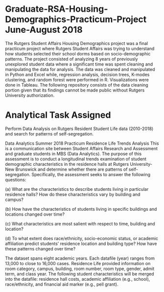 # Graduate-RSA-Housing-Demographics-Practicum-Project June-August 2018
The Rutgers Student Affairs Housing Demographics project was a final practicum project where Rutgers Student Affairs was trying to understand how students selected their school dorms based on socio-demographic patterns. The project consisted of analyzing 8 years of previously unexplored student data where a significant time was spent cleaning and manipulating the data for analysis. The data was cleaned and manipulated in Python and Excel while, regression analysis, decision trees, K-modes clustering, and random forest were performed in R. Visualizations were done in Tableau. The following repository consists of the data cleaning portion given that its findings cannot be made public without Rutgers University authorization.   
# Analytical Task Assigned
Perform Data Analysis on Rutgers Resident Student Life data (2010-2018) and search for patterns of self-segregation.

Data Analytics Summer 2018 Practicum Residence Life Trends Analysis This is a communication site between Student Affairs Research and Assessment and graduate students in MBS (Data Analytics). The purpose of this assessment is to conduct a longitudinal trends examination of student demographic characteristics in the residence halls at Rutgers University-New Brunswick and determine whether there are patterns of self-segregation. Specifically, the assessment seeks to answer the following questions:

(a) What are the characteristics to describe students living in particular residence halls? How do these characteristics vary by building and campus?

(b) How have the characteristics of students living in specific buildings and locations changed over time?

(c) What characteristics are most salient with respect to time, building and location?

(d) To what extent does race/ethnicity, socio-economic status, or academic affiliation predict students’ residence location and building type? How have these patterns changed over time?

The dataset spans eight academic years. Each datafile (year) ranges from 13,000 to close to 16,000 cases. Residence Life provided information on room category, campus, building, room number, room type, gender, admit term, and class year. The following student characteristics will be merged into the datafile: residence hall costs, academic affiliation (e.g., school), race/ethnicity, and financial aid marker (e.g., pell grant).
